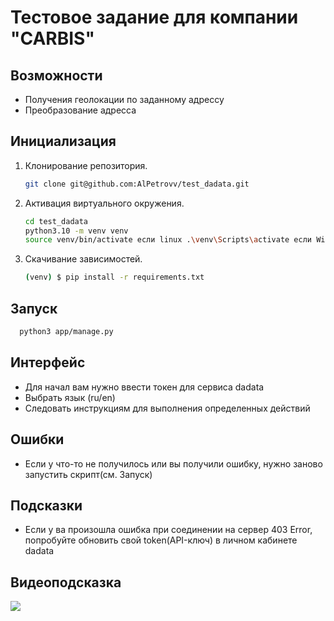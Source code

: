 # Тестовое задание для компании "CARBIS"



## Возможности

* Получения геолокации по заданному адрессу
* Преобразование адресса


## Инициализация
1. Клонирование репозитория.
   ```sh
   git clone git@github.com:AlPetrovv/test_dadata.git
   ```
   
2. Активация виртуального окружения.
   ```sh
   cd test_dadata
   python3.10 -m venv venv
   source venv/bin/activate если linux .\venv\Scripts\activate если Windows
    ```
    
3. Скачивание зависимоcтей.
    ```sh
   (venv) $ pip install -r requirements.txt
   ```
   
## Запуск
 ```sh
   python3 app/manage.py
  ```
## Интерфейс

* Для начал вам нужно ввести токен для сервиса dadata
* Выбрать язык (ru/en)
* Следовать инструкциям для выполнения определенных действий 

## Ошибки

* Если у что-то не получилось или вы получили ошибку, нужно заново запустить скрипт(см. Запуск)

## Подсказки
* Если у ва произошла ошибка при соединении на сервер 403 Error, попробуйте обновить свой token(API-ключ) в личном кабинете dadata

## Видеоподсказка
  
<a href="https://asciinema.org/a/568193" target="_blank"><img src="https://asciinema.org/a/568193.svg" /></a>
